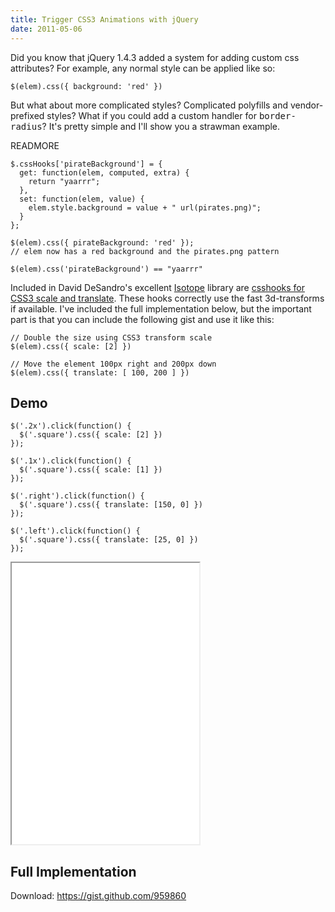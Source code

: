 ```yaml
--- 
title: Trigger CSS3 Animations with jQuery
date: 2011-05-06
---
```


Did you know that jQuery 1.4.3 added a system for adding custom css attributes? For example, any normal style can be applied like so:

    $(elem).css({ background: 'red' })

But what about more complicated styles? Complicated polyfills and vendor-prefixed styles? What if you could add a custom handler for <tt>border-radius</tt>? It's pretty simple and I'll show you a strawman example.

READMORE

    $.cssHooks['pirateBackground'] = {
      get: function(elem, computed, extra) {
        return "yaarrr";
      },
      set: function(elem, value) {
        elem.style.background = value + " url(pirates.png)";
      }
    };
    
    $(elem).css({ pirateBackground: 'red' });
    // elem now has a red background and the pirates.png pattern
    
    $(elem).css('pirateBackground') == "yaarrr"
    
Included in David DeSandro's excellent [Isotope] library are [csshooks for CSS3 scale and translate]. These hooks correctly use the fast 3d-transforms if available. I've included the full implementation below, but the important part is that you can include the following gist and use it like this:

    // Double the size using CSS3 transform scale 
    $(elem).css({ scale: [2] })
    
    // Move the element 100px right and 200px down
    $(elem).css({ translate: [ 100, 200 ] })

## Demo

    $('.2x').click(function() {
      $('.square').css({ scale: [2] })
    });
    
    $('.1x').click(function() {
      $('.square').css({ scale: [1] })
    });

    $('.right').click(function() {
      $('.square').css({ translate: [150, 0] })
    });

    $('.left').click(function() {
      $('.square').css({ translate: [25, 0] })
    });

<iframe width="300" height="450" src="/images/iso/demo.html"></iframe>

## Full Implementation

Download: https://gist.github.com/959860

<script src="https://gist.github.com/959860.js?file=isoTransform.js"></script>

[csshooks for CSS3 scale and translate]: https://github.com/desandro/isotope/blob/a2a238968347199842dd7e2d552741d5a63c90b9/jquery.isotope.js
[Isotope]: http://isotope.metafizzy.co/